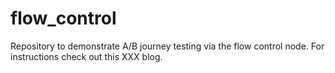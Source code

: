 # flow_control
Repository to demonstrate A/B journey testing via the flow control node. For instructions check out this XXX blog.
